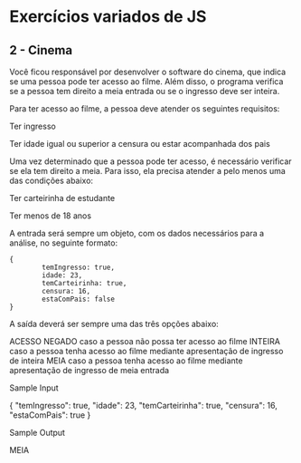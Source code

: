 # Exercícios variados de JS

## 2 - Cinema 

Você ficou responsável por desenvolver o software do cinema, que indica se uma pessoa pode ter acesso ao filme. Além disso, o programa verifica se a pessoa tem direito a meia entrada ou se o ingresso deve ser inteira.

Para ter acesso ao filme, a pessoa deve atender os seguintes requisitos:

Ter ingresso

Ter idade igual ou superior a censura ou estar acompanhada dos pais

Uma vez determinado que a pessoa pode ter acesso, é necessário verificar se ela tem direito a meia. Para isso, ela precisa atender a pelo menos uma das condições abaixo:

Ter carteirinha de estudante

Ter menos de 18 anos


A entrada será sempre um objeto, com os dados necessários para a análise, no seguinte formato:

	{
			temIngresso: true,
			idade: 23,
			temCarteirinha: true,
			censura: 16,
			estaComPais: false
	}

A saída deverá ser sempre uma das três opções abaixo:

ACESSO NEGADO caso a pessoa não possa ter acesso ao filme
INTEIRA caso a pessoa tenha acesso ao filme mediante apresentação de ingresso de inteira
MEIA caso a pessoa tenha acesso ao filme mediante apresentação de ingresso de meia entrada

Sample Input 

 {
    "temIngresso": true,
    "idade": 23,
    "temCarteirinha": true,
    "censura": 16,
    "estaComPais": true
  }

Sample Output 

MEIA
